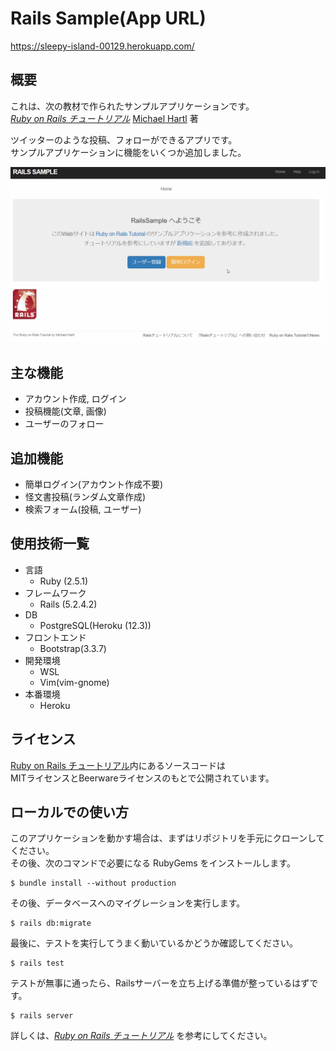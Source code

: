 # Rails Sample(App URL)

https://sleepy-island-00129.herokuapp.com/

## 概要

これは、次の教材で作られたサンプルアプリケーションです。  
[*Ruby on Rails チュートリアル*](https://railstutorial.jp/)
[Michael Hartl](http://www.michaelhartl.com/) 著  
  
  ツイッターのような投稿、フォローができるアプリです。  
  サンプルアプリケーションに機能をいくつか追加しました。
<p align="center">
  <img src="app/assets/images/sample_animation.gif">
</p>

## 主な機能

- アカウント作成, ログイン
- 投稿機能(文章, 画像)
- ユーザーのフォロー

## 追加機能

- 簡単ログイン(アカウント作成不要)
- 怪文書投稿(ランダム文章作成)
- 検索フォーム(投稿, ユーザー)

## 使用技術一覧
- 言語
  - Ruby  (2.5.1)
- フレームワーク
  - Rails (5.2.4.2)
- DB
  - PostgreSQL(Heroku (12.3))
- フロントエンド
  - Bootstrap(3.3.7)
- 開発環境
  - WSL
  - Vim(vim-gnome)
- 本番環境
  - Heroku

## ライセンス

[Ruby on Rails チュートリアル](https://railstutorial.jp/)内にあるソースコードは  
MITライセンスとBeerwareライセンスのもとで公開されています。

## ローカルでの使い方

このアプリケーションを動かす場合は、まずはリポジトリを手元にクローンしてください。  
その後、次のコマンドで必要になる RubyGems をインストールします。

```
$ bundle install --without production
```

その後、データベースへのマイグレーションを実行します。

```
$ rails db:migrate
```

最後に、テストを実行してうまく動いているかどうか確認してください。

```
$ rails test
```

テストが無事に通ったら、Railsサーバーを立ち上げる準備が整っているはずです。

```
$ rails server
```

詳しくは、[*Ruby on Rails チュートリアル*](https://railstutorial.jp/)
を参考にしてください。
